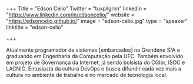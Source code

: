+++
Title = "Edson Celio"
Twitter = "tuxpilgrim"
linkedin = "https://www.linkedin.com/in/edsoncelio/"
website = "https://edsoncelio.github.io/"
image = "edson-celio.jpg"
type = "speaker"
linktitle = "edson-celio"

+++

Atualmente programador de sistemas [embarcados] na Grendene S/A e graduando em Engenharia da Computação pela UFC. Também envolvido em projeto de Governança da Internet, já sendo bolsista do CGIbr, ISOC e LACNIC. Entusiasta da cultura DevOps e busca difundir cada vez mais a cultura no ambiente de trabalho e no mercado de tecnologia local.